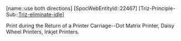 ﻿---
type: TrizExample
aliases:
- use both directions
license: CC BY-SA 4.0
copyright: https://github.com/SpocWeb
IsDeleted: false
IsReadOnly: false
Confidential: public
tags: 
- Triz/Principle/Example
---
[name::use both directions]
[SpocWebEntityId::22467]
[Triz-Principle-Sub::[Triz-eliminate-idle](tech/Triz/Sub/Triz-eliminate-idle.md)]

Print during the Return of a Printer Carriage--Dot Matrix Printer, Daisy Wheel Printers, Inkjet Printers.
